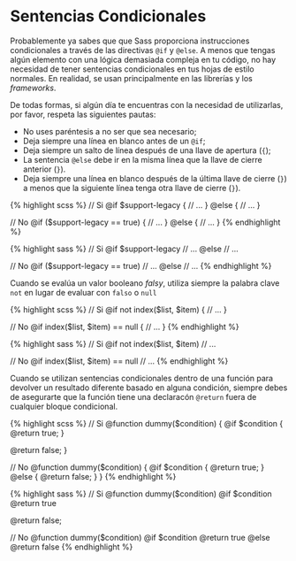 
# Sentencias Condicionales

Probablemente ya sabes que que Sass proporciona instrucciones condicionales a través de las directivas `@if` y `@else`. A menos que tengas algún elemento con una lógica demasiada compleja en tu código, no hay necesidad de tener sentencias condicionales en tus hojas de estilo normales. En realidad, se usan principalmente en las librerías y los *frameworks*.

De todas formas, si algún día te encuentras con la necesidad de utilizarlas, por favor, respeta las siguientes pautas:

* No uses paréntesis a no ser que sea necesario;
* Deja siempre una línea en blanco antes de un `@if`;
* Deja siempre un salto de línea después de una llave de apertura (`{`);
* La sentencia `@else` debe ir en la misma línea que la llave de cierre anterior (`}`).
* Deja siempre una línea en blanco después de la última llave de cierre (`}`) a menos que la siguiente línea tenga otra llave de cierre (`}`).

<div class="code-block">
  <div class="code-block__wrapper" data-syntax="scss">
{% highlight scss %}
// Si
@if $support-legacy {
  // ...
} @else {
  // ...
}

// No
@if ($support-legacy == true) {
  // ...
}
@else {
  // ...
}
{% endhighlight %}
  </div>
  <div class="code-block__wrapper" data-syntax="sass">
{% highlight sass %}
// Si
@if $support-legacy
  // ...
@else
  // ...

// No
@if ($support-legacy == true)
  // ...
@else
  // ...
{% endhighlight %}
  </div>
</div>

Cuando se evalúa un valor booleano *falsy*, utiliza siempre la palabra clave `not` en lugar de evaluar con `falso` o `null`

<div class="code-block">
  <div class="code-block__wrapper" data-syntax="scss">
{% highlight scss %}
// Si
@if not index($list, $item) {
  // ...
}

// No
@if index($list, $item) == null {
  // ...
}
{% endhighlight %}
  </div>
  <div class="code-block__wrapper" data-syntax="sass">
{% highlight sass %}
// Si
@if not index($list, $item)
  // ...

// No
@if index($list, $item) == null
  // ...
{% endhighlight %}
  </div>
</div>

Cuando se utilizan sentencias condicionales dentro de una función para devolver un resultado diferente basado en alguna condición, siempre debes de asegurarte que la función tiene una declaracón `@return` fuera de cualquier bloque condicional.

<div class="code-block">
  <div class="code-block__wrapper" data-syntax="scss">
{% highlight scss %}
// Si
@function dummy($condition) {
  @if $condition {
    @return true;
  }

  @return false;
}

// No
@function dummy($condition) {
  @if $condition {
    @return true;
  } @else {
    @return false;
  }
}
{% endhighlight %}
  </div>
  <div class="code-block__wrapper" data-syntax="sass">
{% highlight sass %}
// Si
@function dummy($condition)
  @if $condition
    @return true

  @return false;

// No
@function dummy($condition)
  @if $condition
    @return true
  @else
    @return false
{% endhighlight %}
  </div>
</div>
